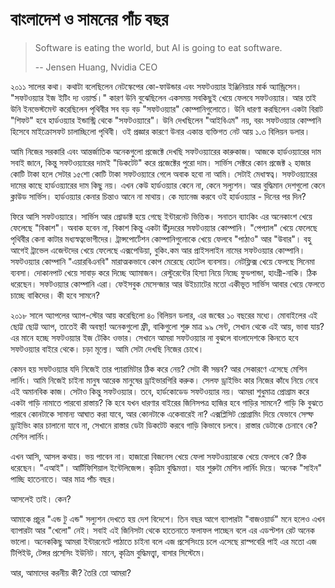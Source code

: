# বাংলাদেশ ও সামনের পাঁচ বছর

> Software is eating the world, but AI is going to eat software.
>
> -- Jensen Huang, Nvidia CEO

২০১১ সালের কথা। কথাটা বলেছিলেন নেটস্কেপের কো-ফাউন্ডার এবং সফটওয়্যার ইঞ্জিনিয়ার মার্ক অ্যান্ড্রিসেন। "সফটওয়্যার ইজ ইটিং দ্য ওয়ার্ল্ড।" কারণ উনি বুঝেছিলেন একসময় সবকিছুই খেয়ে ফেলবে সফটওয়্যার। আর তাই উনি ইনভেস্টমেন্ট করেছিলেন পৃথিবীর সব বড় বড় "সফটওয়্যার" কোম্পানিগুলোতে। উনি ধারণা করছিলেন একটা বিরাট "শিফট" হবে হার্ডওয়্যার ইন্ডাস্ট্রি থেকে "সফটওয়্যারে"।  উনি দেখছিলেন "আইবিএম" নয়, বরং সফটওয়্যার কোম্পানি হিসেবে মাইক্রোসফট চালাচ্ছিলো পৃথিবী। ওই প্রজ্ঞার কারণে উনার একান্ত ব্যক্তিগত নেট আয় ১.৩ বিলিয়ন ডলার। 

আমি নিজের সরকারি এবং আন্তর্জাতিক অনেকগুলো প্রজেক্টে দেখছি সফটওয়্যারের কারুকাজ। আজকে হার্ডওয়্যারের দাম সবাই জানে, কিন্তু সফটওয়্যারের দামই "ডিকটেট" করে প্রজেক্টের পুরো দাম। সার্ভিস সেক্টরে কোন প্রজেক্ট ২ হাজার কোটি টাকা হলে সেটার ১৫শো কোটি টাকা সফটওয়্যারে গেলে অবাক হবো না আমি। সেটাই মেধাস্বত্ব। সফটওয়্যারের দামের কাছে হার্ডওয়্যারের দাম কিছু নয়। এখন কেউ হার্ডওয়্যার কেনে না, কেনে সল্যুশন। আর বুদ্ধিমান দেশগুলো কেনে ক্লাউড সার্ভিস। হার্ডওয়্যার কেনার চিন্তাও আনে না মাথায়। কে ম্যানেজ করবে ওই হার্ডওয়্যার - দিনের পর দিন?

ফিরে আসি সফটওয়্যারে। সার্ভিস আর প্রোডাক্ট হয়ে গেছে ইন্টারনেট ভিত্তিক। সনাতন ব্যাংকিং এর অনেকাংশ খেয়ে ফেলেছে "বিকাশ"। অবাক হবেন না, বিকাশ কিন্তু একটা উঁচুদরের সফটওয়্যার কোম্পানি। "পেপ্যাল" খেয়ে ফেলেছে পৃথিবীর কেনা কাটার মধ্যস্বত্বভোগীদের। ট্রান্সপোর্টেশন কোম্পানিগুলোকে খেয়ে ফেলবে "পাঠাও" আর "উবার"। বহু আগেই ট্রাভেল এজেন্টদের খেয়ে ফেলেছে এক্সপেডিয়া, বুকিং.কম আর প্রাইসলাইন নামের সফটওয়্যার কোম্পানি। সফটওয়্যার কোম্পানি "এয়ারবিএনবি" মারাত্মকভাবে কোপ মেরেছে হোটেল ব্যবসায়। নেটফ্লিক্স খেয়ে ফেলছে সিনেমা ব্যবসা। দোকানপাট খেয়ে সাবাড় করে দিচ্ছে অ্যামাজন। রেস্টুরেন্টের হিস্যা নিয়ে নিচ্ছে ফুডপান্ডা, হাংগ্রী-নাকি। ঠিক ধরেছেন। সফটওয়্যার কোম্পানি এরা। ফেইসবুক মেসেন্জার আর উইচ্যাটের মতো একীভূত সার্ভিস আবার খেয়ে ফেলতে চাচ্ছে বাকিদের। কী হবে সামনে?

২০১৮ সালে অ্যাপলের অ্যাপ-স্টোর আয় করেছিলো ৪০ বিলিয়ন ডলার, এর জন্মের ১০ বছরের মধ্যে। মোবাইলের এই ছোট্ট ছোট্ট অ্যাপ, তাতেই কী অবস্থা! অনেকগুলো ফ্রী, বাকিগুলো শুরু মাত্র ৯৯ সেন্ট, সেখান থেকে এই আয়, ভাবা যায়? এর মানে হচ্ছে সফটওয়্যার ইজ টেকিং ওভার। সেখানে আমরা সফটওয়্যার না বুঝলে বাংলাদেশকে কিনতে হবে সফটওয়্যার বাইরে থেকে। চড়া মূল্যে। আমি সেটা দেখছি নিজের চোখে। 

কেমন হয় সফটওয়্যার যদি নিজেই তার প্যারামিটার ঠিক করে নেয়? সেটা কী সম্ভব? আর সেকারণে এসেছে মেশিন লার্নিং। আমি নিজেই চাইনা মানুষ আরেক মানুষের ড্রাইভারগিরি করুক। সেলফ ড্রাইভিং কার নিজের কাঁধে নিয়ে নেবে এই অমানবিক কাজ। সেটাও কিন্তু সফটওয়্যার। তবে, হার্ডকোডেড সফটওয়্যার নয়। আমরা শুধুমাত্র প্রোগ্রাম করে একটা গাড়ি নামাতে পারবো রাস্তায়? কি হবে যখন ধারণার বাইরের জিনিসপত্র হাজির হবে গাড়ির সামনে? গাড়ি কি বুঝতে পারবে কোনটাকে সামান্য আঘাত করা যাবে, আর কোনটাকে একেবারেই না? এক্সপ্লিসিট প্রোগ্রামিং দিয়ে যেভাবে সেল্ফ ড্রাইভিং কার চালানো যাবে না, সেখানে রাস্তার ডেটা ডিকটেট করবে গাড়ি কিভাবে চলবে। রাস্তার ডেটাকে চেনাবে কে? মেশিন লার্নিং।  

এখন আসি, আসল কথায়। ভয় পাবেন না। হাজারো বিজনেস খেয়ে ফেলা সফটওয়্যারকে খেয়ে ফেলবে কে? ঠিক ধরেছেন। "এআই"। আর্টিফিশিয়াল ইন্টেলিজেন্স। কৃত্রিম বুদ্ধিমত্তা। যার শুরুটা মেশিন লার্নিং দিয়ে। অনেক "সাইন" পাচ্ছি হাতেনাতে। আর মাত্র পাঁচ বছর। 

আসলেই তাই। কেন?

আমাকে প্রচুর "এন্ড টু এন্ড" সল্যুশন দেখতে হয় দেশ বিদেশে। তিন বছর আগে ব্যাপারটা "বাজওয়ার্ড" মনে হলেও এখন ব্যাপারটা আর "খেলো" নেই। সবাই এই জিনিসটা থেকে হাতেনাতে ফলাফল পাচ্ছেন বলে এর এডপ্টশন রেট অনেক ভালো। অনেককিছু আমরা ইন্টারনেটে পাঠাতে চাইনা বলে এজ প্রসেসিংয়ে চলে এসেছে রাস্পবেরি পাই এর মতো এজ টিপিইউ, টেন্সর প্রসেসিং ইউনিট। মানে, কৃত্রিম বুদ্ধিমত্ত্বা, বাসার সিস্টেমে। 

আর, আমাদের করনীয় কী? তৈরি তো আমরা?

